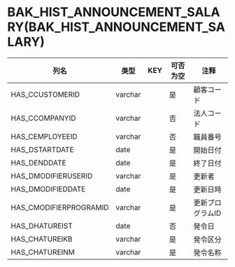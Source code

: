 # BAK_HIST_ANNOUNCEMENT_SALARY(BAK_HIST_ANNOUNCEMENT_SALARY)
| 列名   | 类型   | KEY  | 可否为空 | 注释   |
| ---- | ---- | ---- | ---- | ---- |
|HAS_CCUSTOMERID|varchar||是|顧客コード|
|HAS_CCOMPANYID|varchar||否|法人コード|
|HAS_CEMPLOYEEID|varchar||否|職員番号|
|HAS_DSTARTDATE|date||是|開始日付|
|HAS_DENDDATE|date||是|終了日付|
|HAS_DMODIFIERUSERID|varchar||是|更新者|
|HAS_DMODIFIEDDATE|date||是|更新日時|
|HAS_CMODIFIERPROGRAMID|varchar||是|更新プログラムID|
|HAS_DHATUREIST|date||否|発令日|
|HAS_CHATUREIKB|varchar||是|発令区分|
|HAS_CHATUREINM|varchar||是|発令名称|
